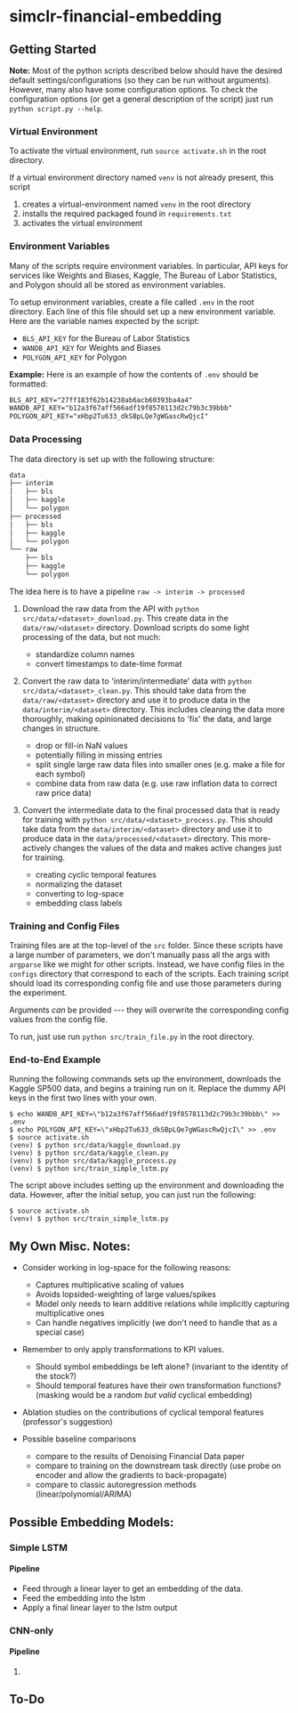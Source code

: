 # simclr-financial-embedding

## Getting Started

**Note:** Most of the python scripts described below should have the desired default settings/configurations (so they can be run without arguments).
However, many also have some configuration options.
To check the configuration options (or get a general description of the script) just run `python script.py --help`.

### Virtual Environment

To activate the virtual environment, run `source activate.sh` in the root directory.

If a virtual environment directory named `venv` is not already present, this script

1. creates a virtual-environment named `venv` in the root directory
2. installs the required packaged found in `requirements.txt`
3. activates the virtual environment

### Environment Variables

Many of the scripts require environment variables.
In particular, API keys for services like Weights and Biases, Kaggle, The Bureau of Labor Statistics, and Polygon should all be stored as environment variables.

To setup environment variables, create a file called `.env` in the root directory.
Each line of this file should set up a new environment variable.
Here are the variable names expected by the script:

- `BLS_API_KEY` for the Bureau of Labor Statistics
- `WANDB_API_KEY` for Weights and Biases
- `POLYGON_API_KEY` for Polygon

**Example:** Here is an example of how the contents of `.env` should be formatted:

```txt
BLS_API_KEY="27ff183f62b14238ab6acb60393ba4a4"
WANDB_API_KEY="b12a3f67aff566adf19f8578113d2c79b3c39bbb"
POLYGON_API_KEY="xHbp2Tu633_dkSBpLQe7gWGascRwQjcI"
```

### Data Processing

The data directory is set up with the following structure:

```txt
data
├── interim
│   ├── bls
│   ├── kaggle
│   └── polygon
├── processed
│   ├── bls
│   ├── kaggle
│   └── polygon
└── raw
    ├── bls
    ├── kaggle
    └── polygon
```

The idea here is to have a pipeline `raw -> interim -> processed`

1. Download the raw data from the API with `python src/data/<dataset>_download.py`.
   This create data in the `data/raw/<dataset>` directory.
   Download scripts do some light processing of the data, but not much:

   - standardize column names
   - convert timestamps to date-time format

2. Convert the raw data to 'interim/intermediate' data with `python src/data/<dataset>_clean.py`.
   This should take data from the `data/raw/<dataset>` directory and use it to produce data in the `data/interim/<dataset>` directory.
   This includes cleaning the data more thoroughly, making opinionated decisions to 'fix' the data, and large changes in structure.

   - drop or fill-in NaN values
   - potentially filling in missing entries
   - split single large raw data files into smaller ones (e.g. make a file for each symbol)
   - combine data from raw data (e.g. use raw inflation data to correct raw price data)

3. Convert the intermediate data to the final processed data that is ready for training with `python src/data/<dataset>_process.py`.
   This should take data from the `data/interim/<dataset>` directory and use it to produce data in the `data/processed/<dataset>` directory.
   This more-actively changes the values of the data and makes active changes just for training.

   - creating cyclic temporal features
   - normalizing the dataset
   - converting to log-space
   - embedding class labels

### Training and Config Files

Training files are at the top-level of the `src` folder.
Since these scripts have a large number of parameters, we don't manually pass all the args with `argparse` like we might for other scripts.
Instead, we have config files in the `configs` directory that correspond to each of the scripts.
Each training script should load its corresponding config file and use those parameters during the experiment.

Arguments _can_ be provided --- they will overwrite the corresponding config values from the config file.

To run, just use run `python src/train_file.py` in the root directory.

### End-to-End Example

Running the following commands sets up the environment, downloads the Kaggle SP500 data, and begins a training run on it.
Replace the dummy API keys in the first two lines with your own.

```
$ echo WANDB_API_KEY=\"b12a3f67aff566adf19f8578113d2c79b3c39bbb\" >> .env
$ echo POLYGON_API_KEY=\"xHbp2Tu633_dkSBpLQe7gWGascRwQjcI\" >> .env
$ source activate.sh
(venv) $ python src/data/kaggle_download.py
(venv) $ python src/data/kaggle_clean.py
(venv) $ python src/data/kaggle_process.py
(venv) $ python src/train_simple_lstm.py
```

The script above includes setting up the environment and downloading the data.
However, after the initial setup, you can just run the following:

```
$ source activate.sh
(venv) $ python src/train_simple_lstm.py
```

## My Own Misc. Notes:

- Consider working in log-space for the following reasons:

  - Captures multiplicative scaling of values
  - Avoids lopsided-weighting of large values/spikes
  - Model only needs to learn additive relations while implicitly capturing multiplicative ones
  - Can handle negatives implicitly (we don't need to handle that as a special case)

- Remember to only apply transformations to KPI values.

  - Should symbol embeddings be left alone? (invariant to the identity of the stock?)
  - Should temporal features have their own transformation functions? (masking would be a random _but valid_ cyclical embedding)

- Ablation studies on the contributions of cyclical temporal features (professor's suggestion)

- Possible baseline comparisons
  - compare to the results of Denoising Financial Data paper
  - compare to training on the downstream task directly (use probe on encoder and allow the gradients to back-propagate)
  - compare to classic autoregression methods (linear/polynomial/ARIMA)

## Possible Embedding Models:

### Simple LSTM

#### Pipeline

- Feed through a linear layer to get an embedding of the data.
- Feed the embedding into the lstm
- Apply a final linear layer to the lstm output

### CNN-only

#### Pipeline

1.

## To-Do
